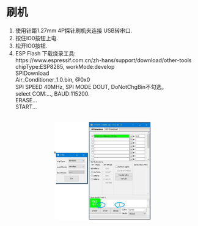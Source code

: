 # 刷机
<ol>
<li>使用针距1.27mm 4P探针刷机夹连接 USB转串口.
<li>按住IO0按钮上电.
<li>松开IO0按钮.
<li>ESP Flash 下载烧录工具: 
<br>https://www.espressif.com.cn/zh-hans/support/download/other-tools
<br>chipType:ESP8285,  workMode:develop
<br>SPIDownload
<br>Air_Conditioner_1.0.bin,  @0x0
<br>SPI SPEED 40MHz,  SPI MODE DOUT,  DoNotChgBin不勾选。
<br>select COM:...,  BAUD:115200.
<br>ERASE...
<br>START...
</ol>
<div align="center">
<br><img src="/image/flash_download.jpg"  width="50%" alt="flash_download"/>
</div>
